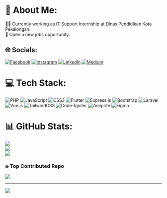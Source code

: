 # 💫 About Me:
🧑‍💻 Currently working as IT Support Internship at Dinas Pendidikan Kota Pekalongan.<br>🌟 Open a new jobs opportunity.


## 🌐 Socials:
[![Facebook](https://img.shields.io/badge/Facebook-%231877F2.svg?logo=Facebook&logoColor=white)](https://facebook.com/nasyath.faykar) [![Instagram](https://img.shields.io/badge/Instagram-%23E4405F.svg?logo=Instagram&logoColor=white)](https://instagram.com/faykarr_) [![LinkedIn](https://img.shields.io/badge/LinkedIn-%230077B5.svg?logo=linkedin&logoColor=white)](https://linkedin.com/in/nasyath-faykar-610b92204/) [![Medium](https://img.shields.io/badge/Medium-12100E?logo=medium&logoColor=white)](https://medium.com/@nasyathfaykar) 

# 💻 Tech Stack:
![PHP](https://img.shields.io/badge/php-%23777BB4.svg?style=for-the-badge&logo=php&logoColor=white) ![JavaScript](https://img.shields.io/badge/javascript-%23323330.svg?style=for-the-badge&logo=javascript&logoColor=%23F7DF1E) ![CSS3](https://img.shields.io/badge/css3-%231572B6.svg?style=for-the-badge&logo=css3&logoColor=white) ![Flutter](https://img.shields.io/badge/Flutter-%2302569B.svg?style=for-the-badge&logo=Flutter&logoColor=white) ![Express.js](https://img.shields.io/badge/express.js-%23404d59.svg?style=for-the-badge&logo=express&logoColor=%2361DAFB) ![Bootstrap](https://img.shields.io/badge/bootstrap-%238511FA.svg?style=for-the-badge&logo=bootstrap&logoColor=white) ![Laravel](https://img.shields.io/badge/laravel-%23FF2D20.svg?style=for-the-badge&logo=laravel&logoColor=white) ![Vue.js](https://img.shields.io/badge/vue.js-%2335495e.svg?style=for-the-badge&logo=vuedotjs&logoColor=%234FC08D) ![TailwindCSS](https://img.shields.io/badge/tailwindcss-%2338B2AC.svg?style=for-the-badge&logo=tailwind-css&logoColor=white) ![Code-Igniter](https://img.shields.io/badge/CodeIgniter-%23EF4223.svg?style=for-the-badge&logo=codeIgniter&logoColor=white) ![Aseprite](https://img.shields.io/badge/Aseprite-FFFFFF?style=for-the-badge&logo=Aseprite&logoColor=#7D929E) ![Figma](https://img.shields.io/badge/figma-%23F24E1E.svg?style=for-the-badge&logo=figma&logoColor=white)
# 📊 GitHub Stats:
![](https://github-readme-stats.vercel.app/api?username=faykarr&theme=dark&hide_border=false&include_all_commits=true&count_private=false)<br/>
![](https://github-readme-streak-stats.herokuapp.com/?user=faykarr&theme=dark&hide_border=false)<br/>
![](https://github-readme-stats.vercel.app/api/top-langs/?username=faykarr&theme=dark&hide_border=false&include_all_commits=true&count_private=false&layout=compact)

### 🔝 Top Contributed Repo
![](https://github-contributor-stats.vercel.app/api?username=faykarr&limit=5&theme=dark&combine_all_yearly_contributions=true)

---
[![](https://visitcount.itsvg.in/api?id=faykarr&icon=2&color=9)](https://visitcount.itsvg.in)

<!-- Proudly created with GPRM ( https://gprm.itsvg.in ) -->
